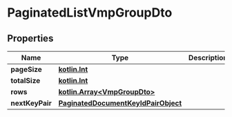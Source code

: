 # PaginatedListVmpGroupDto

## Properties
Name | Type | Description | Notes
------------ | ------------- | ------------- | -------------
**pageSize** | [**kotlin.Int**](.md) |  | 
**totalSize** | [**kotlin.Int**](.md) |  | 
**rows** | [**kotlin.Array&lt;VmpGroupDto&gt;**](VmpGroupDto.md) |  | 
**nextKeyPair** | [**PaginatedDocumentKeyIdPairObject**](PaginatedDocumentKeyIdPairObject.md) |  |  [optional]
